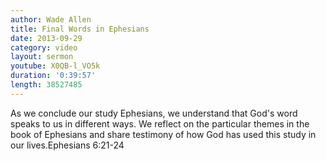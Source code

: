 ```yaml
--- 
author: Wade Allen 
title: Final Words in Ephesians 
date: 2013-09-29
category: video
layout: sermon
youtube: X0QB-l_VO5k
duration: '0:39:57'
length: 38527485 
---
```


As we conclude our study Ephesians, we understand that God's word speaks to us in different ways. We reflect on the particular themes in the book of Ephesians and share testimony of how God has used this study in our lives.Ephesians 6:21-24
